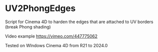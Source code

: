# UV2PhongEdges

Script for Cinema 4D to harden the edges that are attached to UV borders (break Phong shading)

Video example https://vimeo.com/447775062

Tested on WIndows Cinema 4D from R21 to 2024.0
